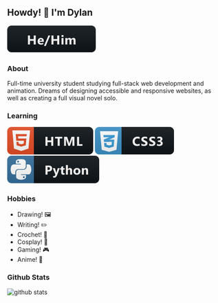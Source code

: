 ## Howdy! 👋 I'm Dylan 
<!-- Badges found here: https://github.com/MikeCodesDotNET/ColoredBadges -->
<img src="/assets/hehim.svg">

### About
Full-time university student studying full-stack web development and animation. Dreams of designing accessible and responsive websites, as well as creating a full visual novel solo.

### Learning
<!-- Badges found here: https://github.com/MikeCodesDotNET/ColoredBadges -->
<img src="/assets/html.svg"> <img src="/assets/css3.svg"> <img src="/assets/python.svg">

### Hobbies
- Drawing! 🖼️
- Writing! ✏️
- Crochet! 🧶
- Cosplay! 🧝
- Gaming! 🎮
- Anime! 🍖

### Github Stats
<img src="https://github-readme-stats.vercel.app/api?username=pickled-dyl&show_icons=true&theme=gotham" alt="github stats" width="45%" align="left"/>
